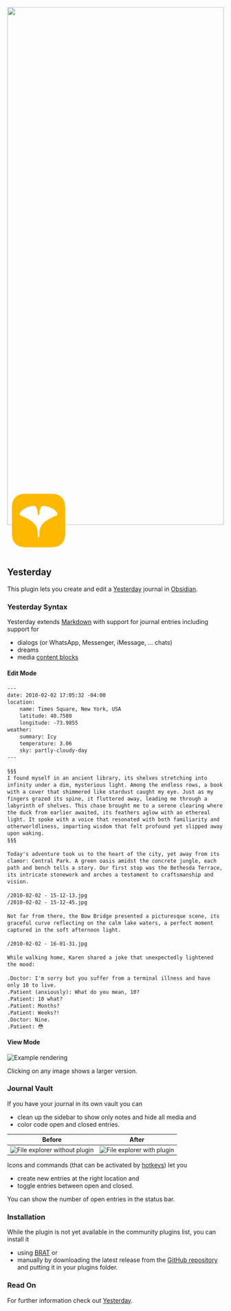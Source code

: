<div>
    <img src="https://images.unsplash.com/photo-1635701651842-8b43c35b81fc?ixlib=rb-4.0.3&amp;q=85&amp;fm=jpg&amp;crop=entropy&amp;cs=srgb&amp;w=3600" referrerpolicy="same-origin" style="display: block; object-fit: cover; border-radius: 0px; width: 100%; height: 30vh; opacity: 1; object-position: center 50%;">
    <div style="user-select: none; --pseudoSelection--background: transparent; pointer-events: none;">
        <div style="display: flex; align-items: center; justify-content: center; height: 140px; width: 140px; border-radius: 0.25em; flex-shrink: 0; position: relative; z-index: 1; margin-left: 3px; margin-bottom: 0px; margin-top: -80px; pointer-events: auto;">
            <div>
                <div style="width: 100%; height: 100%;">
                    <img alt="Page icon" src="yesterday-logo.svg" referrerpolicy="same-origin" style="display: block; object-fit: cover; border-radius: 4px; width: 124.32px; height: 124.32px; transition: opacity 100ms ease-out 0s;">
                </div>
            </div>
        </div>
        <div style="display: flex; justify-content: flex-start; flex-wrap: wrap; margin-top: 8px; margin-bottom: 4px; margin-left: -1px; color: rgba(255, 255, 255, 0.282); pointer-events: auto;"></div>
    </div>
</div>

## Yesterday

This plugin lets you create and edit a [Yesterday](https://www.yesterday.md) journal in [Obsidian](https://obsidian.md).

### Yesterday Syntax

Yesterday extends [Markdown](https://www.markdownguide.org/basic-syntax/) with support for journal entries including support for

- dialogs (or WhatsApp, Messenger, iMessage, … chats)
- dreams
- media [content blocks](https://ia.net/writer/support/library/content-blocks)

#### Edit Mode

```
---
date: 2010-02-02 17:05:32 -04:00
location:
    name: Times Square, New York, USA
    latitude: 40.7580
    longitude: -73.9855
weather:
    summary: Icy
    temperature: 3.06
    sky: partly-cloudy-day
---

§§§
I found myself in an ancient library, its shelves stretching into infinity under a dim, mysterious light. Among the endless rows, a book with a cover that shimmered like stardust caught my eye. Just as my fingers grazed its spine, it fluttered away, leading me through a labyrinth of shelves. This chase brought me to a serene clearing where the duck from earlier awaited, its feathers aglow with an ethereal light. It spoke with a voice that resonated with both familiarity and otherworldliness, imparting wisdom that felt profound yet slipped away upon waking.
§§§

Today's adventure took us to the heart of the city, yet away from its clamor: Central Park. A green oasis amidst the concrete jungle, each path and bench tells a story. Our first stop was the Bethesda Terrace, its intricate stonework and arches a testament to craftsmanship and vision.

/2010-02-02 - 15-12-13.jpg
/2010-02-02 - 15-12-45.jpg

Not far from there, the Bow Bridge presented a picturesque scene, its graceful curve reflecting on the calm lake waters, a perfect moment captured in the soft afternoon light.

/2010-02-02 - 16-01-31.jpg

While walking home, Karen shared a joke that unexpectedly lightened the mood:

.Doctor: I'm sorry but you suffer from a terminal illness and have only 10 to live.
.Patient (anxiously): What do you mean, 10?
.Patient: 10 what?
.Patient: Months?
.Patient: Weeks?!
.Doctor: Nine.
.Patient: 😳
```

#### View Mode

![Example rendering](https://ik.imagekit.io/mitado/obsidian-yesterday-example_yuoXeej6j.png?updatedAt=1708879259580)

Clicking on any image shows a larger version.

### Journal Vault

If you have your journal in its own vault you can

- clean up the sidebar to show only notes and hide all media and
- color code open and closed entries.

Before             |  After
:-------------------------:|:-------------------------:
![File explorer without plugin](https://ik.imagekit.io/mitado/obsidian-yesterday-explorer-before_OO7k4XSds.png?updatedAt=1708838224342)|![File explorer with plugin](https://ik.imagekit.io/mitado/obsidian-yesterday-explorer-after_fTS5VBiQG.png?updatedAt=1708838224168)

Icons and commands (that can be activated by [hotkeys](https://help.obsidian.md/User+interface/Hotkeys)) let you

- create new entries at the right location and
- toggle entries between open and closed.

You can show the number of open entries in the status bar.

### Installation

While the plugin is not yet available in the community plugins list, you can install it

- using [BRAT](https://github.com/TfTHacker/obsidian42-brat) or
- manually by downloading the latest release from the [GitHub repository](https://github.com/dominikmayer/obsidian-yesterday) and putting it in your plugins folder.

### Read On

For further information check out [Yesterday](https://www.yesterday.md).